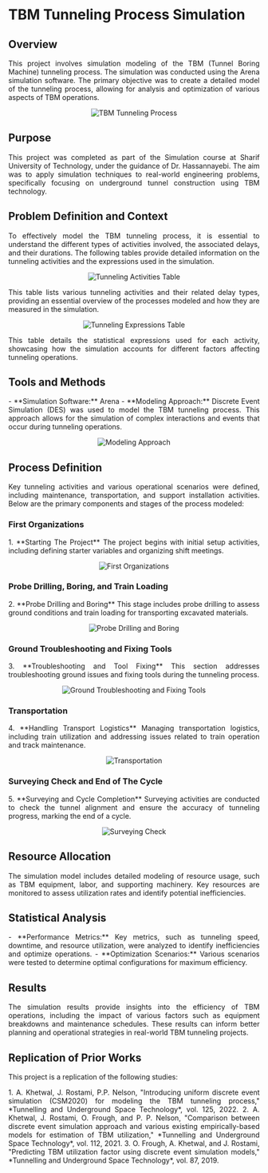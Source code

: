 # TBM Tunneling Process Simulation

## Overview

<p align="justify">
This project involves simulation modeling of the TBM (Tunnel Boring Machine) tunneling process. The simulation was conducted using the Arena simulation software. The primary objective was to create a detailed model of the tunneling process, allowing for analysis and optimization of various aspects of TBM operations.
</p>

<p align="center">
  <img src="./Images/TBMTunnelingProcess.png" alt="TBM Tunneling Process">
</p>

## Purpose

<p align="justify">
This project was completed as part of the Simulation course at Sharif University of Technology, under the guidance of Dr. Hassannayebi. The aim was to apply simulation techniques to real-world engineering problems, specifically focusing on underground tunnel construction using TBM technology.
</p>

## Problem Definition and Context

<p align="justify">
To effectively model the TBM tunneling process, it is essential to understand the different types of activities involved, the associated delays, and their durations. The following tables provide detailed information on the tunneling activities and the expressions used in the simulation.
</p>

<p align="center">
  <img src="./Images/Table1.png" alt="Tunneling Activities Table">
</p>

<p align="justify">
This table lists various tunneling activities and their related delay types, providing an essential overview of the processes modeled and how they are measured in the simulation.
</p>

<p align="center">
  <img src="./Images/Table2.png" alt="Tunneling Expressions Table">
</p>

<p align="justify">
This table details the statistical expressions used for each activity, showcasing how the simulation accounts for different factors affecting tunneling operations.
</p>

## Tools and Methods

<p align="justify">
- **Simulation Software:** Arena  
- **Modeling Approach:** Discrete Event Simulation (DES) was used to model the TBM tunneling process. This approach allows for the simulation of complex interactions and events that occur during tunneling operations.
</p>

<p align="center">
  <img src="./Images/OverallProcess.png" alt="Modeling Approach">
</p>

## Process Definition

<p align="justify">
Key tunneling activities and various operational scenarios were defined, including maintenance, transportation, and support installation activities. Below are the primary components and stages of the process modeled:
</p>

### First Organizations

<p align="justify">
1. **Starting The Project**  
   The project begins with initial setup activities, including defining starter variables and organizing shift meetings.
</p>

<p align="center">
  <img src="./Images/FirstOrganization.png" alt="First Organizations">
</p>

### Probe Drilling, Boring, and Train Loading

<p align="justify">
2. **Probe Drilling and Boring**  
   This stage includes probe drilling to assess ground conditions and train loading for transporting excavated materials.
</p>

<p align="center">
  <img src="./Images/ProbeDrilling.png" alt="Probe Drilling and Boring">
</p>

### Ground Troubleshooting and Fixing Tools

<p align="justify">
3. **Troubleshooting and Tool Fixing**  
   This section addresses troubleshooting ground issues and fixing tools during the tunneling process.
</p>

<p align="center">
  <img src="./Images/GroundTroubelShooting.png" alt="Ground Troubleshooting and Fixing Tools">
</p>

### Transportation

<p align="justify">
4. **Handling Transport Logistics**  
   Managing transportation logistics, including train utilization and addressing issues related to train operation and track maintenance.
</p>

<p align="center">
  <img src="./Images/Transportation.png" alt="Transportation">
</p>

### Surveying Check and End of The Cycle

<p align="justify">
5. **Surveying and Cycle Completion**  
   Surveying activities are conducted to check the tunnel alignment and ensure the accuracy of tunneling progress, marking the end of a cycle.
</p>

<p align="center">
  <img src="./Images/SurveyingCheck.png" alt="Surveying Check">
</p>

## Resource Allocation

<p align="justify">
The simulation model includes detailed modeling of resource usage, such as TBM equipment, labor, and supporting machinery. Key resources are monitored to assess utilization rates and identify potential inefficiencies.
</p>

## Statistical Analysis

<p align="justify">
- **Performance Metrics:** Key metrics, such as tunneling speed, downtime, and resource utilization, were analyzed to identify inefficiencies and optimize operations.  
- **Optimization Scenarios:** Various scenarios were tested to determine optimal configurations for maximum efficiency.
</p>

## Results

<p align="justify">
The simulation results provide insights into the efficiency of TBM operations, including the impact of various factors such as equipment breakdowns and maintenance schedules. These results can inform better planning and operational strategies in real-world TBM tunneling projects.
</p>

## Replication of Prior Works

<p align="justify">
This project is a replication of the following studies:
</p>

<p align="justify">
1. A. Khetwal, J. Rostami, P.P. Nelson, "Introducing uniform discrete event simulation (CSM2020) for modeling the TBM tunneling process," *Tunnelling and Underground Space Technology*, vol. 125, 2022.  
2. A. Khetwal, J. Rostami, O. Frough, and P. P. Nelson, "Comparison between discrete event simulation approach and various existing empirically-based models for estimation of TBM utilization," *Tunnelling and Underground Space Technology*, vol. 112, 2021.  
3. O. Frough, A. Khetwal, and J. Rostami, "Predicting TBM utilization factor using discrete event simulation models," *Tunnelling and Underground Space Technology*, vol. 87, 2019.
</p>
